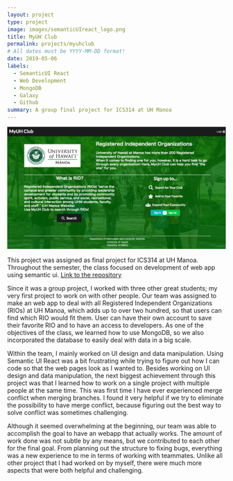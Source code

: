 ```yaml
---
layout: project
type: project
image: images/semanticUIreact_logo.png
title: MyUH Club
permalink: projects/myuhclub
# All dates must be YYYY-MM-DD format!
date: 2019-05-06
labels:
  - SemanticUI React 
  - Web Development
  - MongoDB
  - Galaxy
  - Github
summary: A group final project for ICS314 at UH Manoa
---
```


<img class="ui medium floated image" src="../images/myuhclub_landing.png">

This project was assigned as final project for ICS314 at UH Manoa. Throughout the semester, the class focused on development of web app using semantic ui. [Link to the repository](https://github.com/myuh-club/myuh-club.github.io)

Since it was a group project, I worked with three other great students; my very first project to work on with other people. Our team was assigned to make an web app to deal with all Registered Independent Organizations (RIOs) at UH Manoa, which adds up to over two hundred, so that users can find which RIO would fit them. User can have their own account to save their favorite RIO and to have an access to developers. As one of the objectives of the class, we learned how to use MongoDB, so we also incorporated the database to easily deal with data in a big scale. 

Within the team, I mainly worked on UI design and data manipulation. Using Semantic UI React was a bit frustrating while trying to figure out how I can code so that the web pages look as I wanted to. Besides working on UI design and data manipulation, the next biggest achievement through this project was that I learned how to work on a single project with multiple people at the same time. This was first time I have ever experienced merge conflict when merging branches. I found it very helpful if we try to eliminate the possibility to have merge conflict, because figuring out the best way to solve conflict was sometimes challenging. 

Although it seemed overwhelming at the beginning, our team was able to accomplish the goal to have an webapp that actually works. The amount of work done was not subtle by any means, but we contributed to each other for the final goal. From planning out the structure to fixing bugs, everything was a new experience to me in terms of working with teammates. Unlike all other project that I had worked on by myself, there were much more aspects that were both helpful and challenging. 
